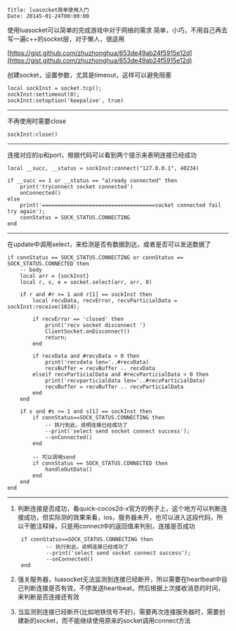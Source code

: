     Title: luasocket简单使用入门
    Date: 20145-01-24T00:00:00

使用luasocket可以简单的完成游戏中对于网络的需求
简单，小巧，不用自己再去写一遍c++的socket层，对于懒人，很适用

[https://gist.github.com/zhuzhonghua/653de49ab24f5915e12d](https://gist.github.com/zhuzhonghua/653de49ab24f5915e12d)

创建socket，设置参数，尤其是timeout，这样可以避免阻塞
    
    local sockInst = socket.tcp();  
    sockInst:settimeout(0);
    sockInst:setoption('keepalive', true)
    
--- 
不再使用时需要close

    sockInst:close()
    
---
连接对应的ip和port，根据代码可以看到两个提示来表明连接已经成功

    local __succ, __status = sockInst:connect("127.0.0.1", 40234)
	
	if __succ == 1 or __status == "already connected" then	
    	print('tryconnect socket connected')
    	onConnected()
	else
		print('====================================socket connected fail try again');
		connStatus = SOCK_STATUS.CONNECTING
	end  
	
---
在update中调用select，来检测是否有数据到达，或者是否可以发送数据了
    
	if connStatus == SOCK_STATUS.CONNECTING or connStatus == SOCK_STATUS.CONNECTED then
		-- body
		local arr = {sockInst}
		local r, s, e = socket.select(arr, arr, 0)
 
		if r and #r >= 1 and r[1] == sockInst then  
		    local recvData, recvError, recvParticialData = sockInst:receive(1024);  
		  
		    if recvError == 'closed' then  
		    	print('recv socket disconnect ')
		        ClientSocket.onDisconnect()
		        return;  
		    end  
 
		    if recvData and #recvData > 0 then  
		    	print('recvdata len='..#recvData)
		        recvBuffer = recvBuffer .. recvData 
		    elseif recvParticialData and #recvParticialData > 0 then  
		    	print('recvparticialdata len='..#recvParticialData)
		        recvBuffer = recvBuffer .. recvParticialData
		    end
		end  
 
		if s and #s >= 1 and s[1] == sockInst then  
		    if connStatus==SOCK_STATUS.CONNECTING then  
		        -- 执行到此，说明连接已经成功了  
		        --print('select send socket connect success');
		        --onConnected()
		    end  
		  
		    -- 可以调用send
		    if connStatus == SOCK_STATUS.CONNECTED then
		    	handleOutData()
		    end		
		end
	end	
	
---
1. 判断连接是否成功，看quick-cocos2d-x官方的例子上，这个地方可以判断连接成功，但实际测的效果来看，ios，服务器未开，也可以进入这段代码，所以干脆注释掉，只是用connect中的返回值来判别，连接是否成功

        if connStatus==SOCK_STATUS.CONNECTING then  
		        -- 执行到此，说明连接已经成功了  
		        --print('select send socket connect success');
		        --onConnected()
		end  
		
2. 强关服务器，luasocket无法监测到连接已经断开，所以需要在heartbeat中自己判断连接是否有效，不停发送heartbeat，然后根据上次接收消息的时间，来判断是否连接还有效

3. 当监测到连接已经断开(比如地铁信号不好)，需要再次连接服务器时，需要创建新的socket，而不能继续使用原来的socket调用connect方法
